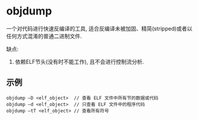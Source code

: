 # objdump
一个对代码进行快速反编译的工具, 适合反编译未被加固、精简(stripped)或者以任何方式混淆的普通二进制文件.

缺点:
1. 依赖ELF节头(没有时不能工作), 且不会进行控制流分析.

## 示例
```
objdump –D <elf_object>  // 查看 ELF 文件中所有节的数据或代码
objdump –d <elf_object>  // 只查看 ELF 文件中的程序代码
objdump –tT <elf_object> // 查看所有符号
```